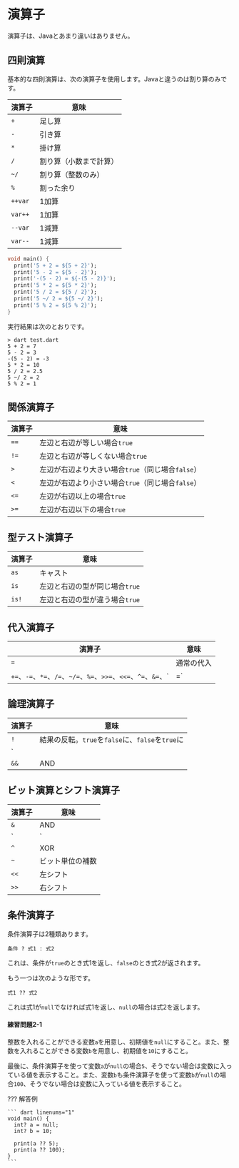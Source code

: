 # 演算子

演算子は、Javaとあまり違いはありません。

## 四則演算

基本的な四則演算は、次の演算子を使用します。Javaと違うのは割り算のみです。

| 演算子 | 意味 |
|-|-|
| `+` | 足し算 |
| `-` | 引き算 |
| `*` | 掛け算 |
| `/` | 割り算（小数まで計算） |
| `~/` | 割り算（整数のみ） |
| `%` | 割った余り |
| `++var` | 1加算 |
| `var++` | 1加算 |
| `--var` | 1減算 |
| `var--` | 1減算 |

``` dart linenums="1"
void main() {
  print('5 + 2 = ${5 + 2}');
  print('5 - 2 = ${5 - 2}');
  print('-(5 - 2) = ${-(5 - 2)}');
  print('5 * 2 = ${5 * 2}');
  print('5 / 2 = ${5 / 2}');
  print('5 ~/ 2 = ${5 ~/ 2}');
  print('5 % 2 = ${5 % 2}');
}
```

実行結果は次のとおりです。

```
> dart test.dart
5 + 2 = 7
5 - 2 = 3
-(5 - 2) = -3
5 * 2 = 10
5 / 2 = 2.5
5 ~/ 2 = 2
5 % 2 = 1
```

## 関係演算子

| 演算子 | 意味 |
|-|-|
| `==` | 左辺と右辺が等しい場合`true` |
| `!=` | 左辺と右辺が等しくない場合`true` |
| `>` | 左辺が右辺より大きい場合`true`（同じ場合`false`） |
| `<` | 左辺が右辺より小さい場合`true`（同じ場合`false`） |
| `<=` | 左辺が右辺以上の場合`true` |
| `>=` | 左辺が右辺以下の場合`true` |

## 型テスト演算子

| 演算子 | 意味 |
|-|-|
| `as` | キャスト |
| `is` | 左辺と右辺の型が同じ場合`true` |
| `is!` | 左辺と右辺の型が違う場合`true` |

## 代入演算子

| 演算子 | 意味 |
|-|-|
| `=` | 通常の代入 |
| `+=`、`-=`、`*=`、`/=`、`~/=`、`%=`、`>>=`、`<<=`、`^=`、`&=`、`|=` | `a op= b`は`a = a op b` |

## 論理演算子

| 演算子 | 意味 |
|-|-|
| `!` | 結果の反転。`true`を`false`に、`false`を`true`に |
| `||` | OR |
| `&&` | AND |

## ビット演算とシフト演算子

| 演算子 | 意味 |
|-|-|
| `&` |  AND |
| `|` | OR |
| `^` | XOR |
| `~` | ビット単位の補数 |
| `<<` | 左シフト |
| `>>` | 右シフト |

## 条件演算子

条件演算子は2種類あります。

```
条件 ? 式1 : 式2
```

これは、条件が`true`のとき式1を返し、`false`のとき式2が返されます。

もう一つは次のような形です。

```
式1 ?? 式2
```

これは式1が`null`でなければ式1を返し、`null`の場合は式2を返します。

#### 練習問題2-1

整数を入れることができる変数`a`を用意し、初期値を`null`にすること。また、整数を入れることができる変数`b`を用意し、初期値を`10`にすること。

最後に、条件演算子を使って変数`a`が`null`の場合`5`、そうでない場合は変数に入っている値を表示すること。また、変数`b`も条件演算子を使って変数`b`が`null`の場合`100`、そうでない場合は変数に入っている値を表示すること。

??? 解答例

    ``` dart linenums="1"
    void main() {
      int? a = null;
      int? b = 10;

      print(a ?? 5);
      print(a ?? 100);
    }
    ```
